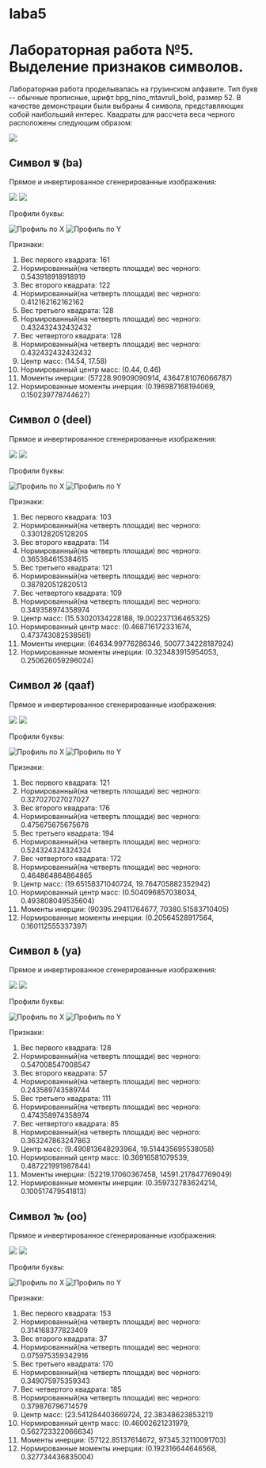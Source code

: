 # laba5
# Лабораторная работа №5. Выделение признаков символов.
Лабораторная работа проделывалась на грузинском алфавите. Тип букв -- обычные прописные,
шрифт bpg_nino_mtavruli_bold, размер 52. В качестве демонстрации были выбраны 
4 символа, представляющих собой наибольший интерес. Квадраты для рассчета веса черного расположены
следующим образом:

![](table.jpg)


## Символ 𐒁 (ba)
Прямое и инвертированное сгенерированные изображения:

![](alphabet/direct/letter_02.png)
![](alphabet/inverse/letter_02.png)

Профили буквы:

![](results/profiles/x/letter_02.png "Профиль по Х")
![](results/profiles/y/letter_02.png "Профиль по Y")

Признаки:
1. Вес первого квадрата: 161
2. Нормированный(на четверть площади) вес черного: 0.543918918918919
3. Вес второго квадрата: 122
4. Нормированный(на четверть площади) вес черного: 0.412162162162162
5. Вес третьего квадрата: 128
6. Нормированный(на четверть площади) вес черного: 0.432432432432432
7. Вес четвертого квадрата: 128
8. Нормированный(на четверть площади) вес черного: 0.432432432432432
9. Центр масс: (14.54, 17.58)
10. Нормированный центр масс: (0.44, 0.46)
11. Моменты инерции: (57228.90909090914, 43647.81076066787)
12. Нормированные моменты инерции: (0.196987168194069, 0.150239778744627)

## Символ 𐒆 (deel)
Прямое и инвертированное сгенерированные изображения:

![](alphabet/direct/letter_07.png)
![](alphabet/inverse/letter_07.png)

Профили буквы:

![](results/profiles/x/letter_07.png "Профиль по Х")
![](results/profiles/y/letter_07.png "Профиль по Y")

Признаки:
1. Вес первого квадрата: 103
2. Нормированный(на четверть площади) вес черного: 0.330128205128205
3. Вес второго квадрата: 114
4. Нормированный(на четверть площади) вес черного: 0.365384615384615
5. Вес третьего квадрата: 121
6. Нормированный(на четверть площади) вес черного: 0.387820512820513
7. Вес четвертого квадрата: 109
8. Нормированный(на четверть площади) вес черного: 0.349358974358974
9. Центр масс: (15.53020134228188, 19.002237136465325)
10. Нормированный центр масс: (0.468716172331674, 0.473743082538561)
11. Моменты инерции: (64634.99776286346, 50077.34228187924)
12. Нормированные моменты инерции: (0.323483915954053, 0.250626059296024)

## Символ 𐒎 (qaaf)
Прямое и инвертированное сгенерированные изображения:

![](alphabet/direct/letter_15.png)
![](alphabet/inverse/letter_15.png)

Профили буквы:

![](results/profiles/x/letter_15.png "Профиль по Х")
![](results/profiles/y/letter_15.png "Профиль по Y")

Признаки:
1. Вес первого квадрата: 121
2. Нормированный(на четверть площади) вес черного: 0.327027027027027
3. Вес второго квадрата: 176
4. Нормированный(на четверть площади) вес черного: 0.475675675675676
5. Вес третьего квадрата: 194
6. Нормированный(на четверть площади) вес черного: 0.524324324324324
7. Вес четвертого квадрата: 172
8. Нормированный(на четверть площади) вес черного: 0.464864864864865
9. Центр масс: (19.65158371040724, 19.764705882352942)
10. Нормированный центр масс: (0.504096857038034, 0.493808049535604)
11. Моменты инерции: (90395.29411764677, 70380.51583710405)
12. Нормированные моменты инерции: (0.20564528917564, 0.160112555337397)

## Символ 𐒕 (ya)
Прямое и инвертированное сгенерированные изображения:

![](alphabet/direct/letter_22.png)
![](alphabet/inverse/letter_22.png)

Профили буквы:

![](results/profiles/x/letter_22.png "Профиль по Х")
![](results/profiles/y/letter_22.png "Профиль по Y")

Признаки:
1. Вес первого квадрата: 128
2. Нормированный(на четверть площади) вес черного: 0.547008547008547
3. Вес второго квадрата: 57
4. Нормированный(на четверть площади) вес черного: 0.243589743589744
5. Вес третьего квадрата: 111
6. Нормированный(на четверть площади) вес черного: 0.474358974358974
7. Вес четвертого квадрата: 85
8. Нормированный(на четверть площади) вес черного: 0.363247863247863
9. Центр масс: (9.490813648293964, 19.514435695538058)
10. Нормированный центр масс: (0.36916581079539, 0.487221991987844)
11. Моменты инерции: (52219.17060367458, 14591.217847769049)
12. Нормированные моменты инерции: (0.359732783624214, 0.100517479541813)

## Символ 𐒝 (oo)
Прямое и инвертированное сгенерированные изображения:

![](alphabet/direct/letter_30.png)
![](alphabet/inverse/letter_30.png)

Профили буквы:

![](results/profiles/x/letter_30.png "Профиль по Х")
![](results/profiles/y/letter_30.png "Профиль по Y")

Признаки:
1. Вес первого квадрата: 153
2. Нормированный(на четверть площади) вес черного: 0.314168377823409
3. Вес второго квадрата: 37
4. Нормированный(на четверть площади) вес черного: 0.075975359342916
5. Вес третьего квадрата: 170
6. Нормированный(на четверть площади) вес черного: 0.349075975359343
7. Вес четвертого квадрата: 185
8. Нормированный(на четверть площади) вес черного: 0.379876796714579
9. Центр масс: (23.541284403669724, 22.38348623853211)
10. Нормированный центр масс: (0.46002621231979, 0.562723322066634)
11. Моменты инерции: (57122.85137614672, 97345.32110091703)
12. Нормированные моменты инерции: (0.192316644646568, 0.327734436835004)
